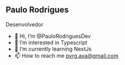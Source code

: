 ## Paulo Rodrigues
Desenvolvedor 

- 👋 Hi, I’m @PauloRodriguesDev
- 👀 I’m interested in Typescript
- 🌱 I’m currently learning NextJs
- 📫 How to reach me pvrg.ava@gmail.com

